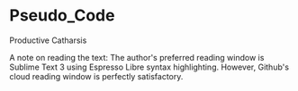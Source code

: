 # Pseudo_Code
Productive Catharsis

A note on reading the text:
The author's preferred reading window is Sublime Text 3 using Espresso Libre syntax highlighting.
However, Github's cloud reading window is perfectly satisfactory.

